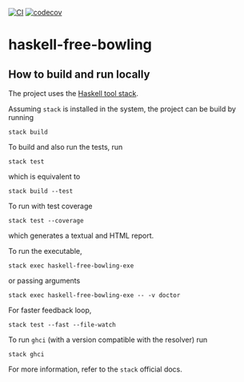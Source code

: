 [![CI](https://github.com/alessandrocandolini/haskell-free-bowling/actions/workflows/ci.yml/badge.svg)](https://github.com/alessandrocandolini/haskell-free-bowling/actions/workflows/ci.yml) [![codecov](https://codecov.io/gh/alessandrocandolini/haskell-free-bowling/graph/badge.svg?token=hXPX4MFzdN)](https://codecov.io/gh/alessandrocandolini/haskell-free-bowling)

# haskell-free-bowling

## How to build and run locally

The project uses the [Haskell tool stack](https://docs.haskellstack.org/en/stable/README/).

Assuming `stack` is installed in the system, the project can be build by running
```
stack build
```
To build and also run the tests, run
```
stack test
```
which is equivalent to
```
stack build --test
```
To run with test coverage
```
stack test --coverage
```
which generates a textual and HTML report.

To run the executable,
```
stack exec haskell-free-bowling-exe
```
or passing arguments
```
stack exec haskell-free-bowling-exe -- -v doctor
```

For faster feedback loop,
```
stack test --fast --file-watch
```
To run `ghci` (with a version compatible with the resolver) run
```
stack ghci
```
For more information, refer to the `stack` official docs.

